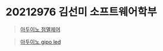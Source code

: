 # 20212976 김선미 소프트웨어학부

> [아두이노 점멸제어](https://github.com/kimsunmi-2021976/arduinoPJ/blob/master/04_example_3.ino.ino)

> [아두이노 gipo led](https://github.com/kimsunmi-2021976/arduinoPJ/blob/master/05_pratice_2.ino.ino)
